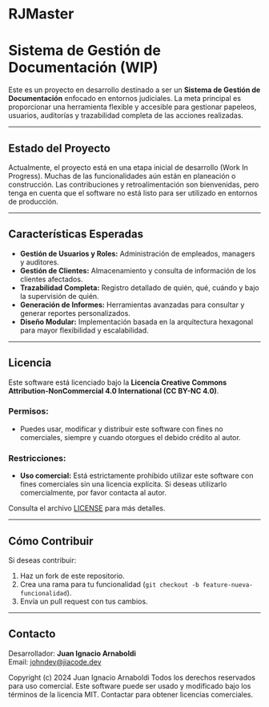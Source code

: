 # RJMaster

# Sistema de Gestión de Documentación (WIP)

Este es un proyecto en desarrollo destinado a ser un **Sistema de Gestión de Documentación** enfocado en entornos judiciales. La meta principal es proporcionar una herramienta flexible y accesible para gestionar papeleos, usuarios, auditorías y trazabilidad completa de las acciones realizadas.

---

## **Estado del Proyecto**
Actualmente, el proyecto está en una etapa inicial de desarrollo (Work In Progress). Muchas de las funcionalidades aún están en planeación o construcción. Las contribuciones y retroalimentación son bienvenidas, pero tenga en cuenta que el software no está listo para ser utilizado en entornos de producción.

---

## **Características Esperadas**
- **Gestión de Usuarios y Roles:** Administración de empleados, managers y auditores.
- **Gestión de Clientes:** Almacenamiento y consulta de información de los clientes afectados.
- **Trazabilidad Completa:** Registro detallado de quién, qué, cuándo y bajo la supervisión de quién.
- **Generación de Informes:** Herramientas avanzadas para consultar y generar reportes personalizados.
- **Diseño Modular:** Implementación basada en la arquitectura hexagonal para mayor flexibilidad y escalabilidad.

---

## **Licencia**
Este software está licenciado bajo la **Licencia Creative Commons Attribution-NonCommercial 4.0 International (CC BY-NC 4.0)**.

### **Permisos:**
- Puedes usar, modificar y distribuir este software con fines no comerciales, siempre y cuando otorgues el debido crédito al autor.

### **Restricciones:**
- **Uso comercial:** Está estrictamente prohibido utilizar este software con fines comerciales sin una licencia explícita. Si deseas utilizarlo comercialmente, por favor contacta al autor.

Consulta el archivo [LICENSE](./LICENSE) para más detalles.

---

## **Cómo Contribuir**
Si deseas contribuir:
1. Haz un fork de este repositorio.
2. Crea una rama para tu funcionalidad (`git checkout -b feature-nueva-funcionalidad`).
3. Envía un pull request con tus cambios.

---

## **Contacto**
Desarrollador: **Juan Ignacio Arnaboldi**  
Email: [johndev@jiacode.dev](mailto:johndev@jiacode.dev)


Copyright (c) 2024 Juan Ignacio Arnaboldi
Todos los derechos reservados para uso comercial. Este software puede ser usado y modificado bajo los términos de la licencia MIT. Contactar para obtener licencias comerciales.
